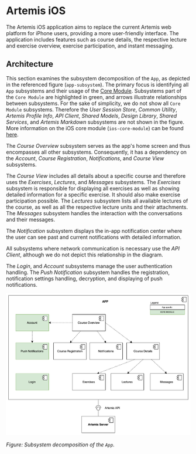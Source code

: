 # Artemis iOS

The Artemis iOS application aims to replace the current Artemis web platform for iPhone users, providing a more user-friendly interface. The application includes features such as course details, the respective lecture and exercise overview, exercise participation, and instant messaging. 

## Architecture

This section examines the subsystem decomposition of the `App`, as depicted in the referenced figure (`app-subsystem`).
The primary focus is identifying all `App` subsystems and their usage of the [Core Module](https://github.com/ls1intum/artemis-ios-core-modules/blob/main/README.md).
Subsystems part of the `Core Module` are highlighted in green, and arrows illustrate relationships between subsystems.
For the sake of simplicity, we do not show all `Core Module` subsystems.
Therefore the *User Session Store*, *Common Utility*, *Artemis Profile Info*, *API Client*, *Shared Models*, *Design Library*, *Shared Services*, and *Artemis Markdown* subsystems are not shown in the figure.
More information on the iOS core module (`ios-core-module`) can be found [here](https://github.com/ls1intum/artemis-ios-core-modules/blob/main/README.md).

The *Course Overview* subsystem serves as the app's home screen and thus encompasses all other subsystems.
Consequently, it has a dependency on the *Account*, *Course Registration*, *Notifications*, and *Course View* subsystems.

The *Course View* includes all details about a specific course and therefore uses the *Exercises*, *Lectures*, and *Messages* subsystems.
The *Exercises* subsystem is responsible for displaying all exercises as well as showing detailed information for a specific exercise.
It should also make exercise participation possible.
The *Lectures* subsystem lists all available lectures of the course, as well as all the respective lecture units and their attachments.
The *Messages* subsystem handles the interaction with the conversations and their messages.

The *Notification* subsystem displays the in-app notification center where the user can see past and current notifications with detailed information.

All subsystems where network communication is necessary use the *API Client*, although we do not depict this relationship in the diagram.

The *Login*, and *Account* subsystems manage the user authentication handling. The *Push Notification* subsystem handles the registration, notification settings handling, decryption, and displaying of push notifications.

![Subsystem decomposition of the App](docu/APP-subsystem.png)

*Figure: Subsystem decomposition of the `App`.*